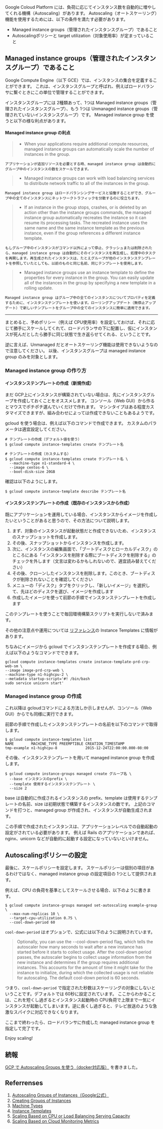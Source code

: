 Google Coloud Platform には、負荷に応じてインスタンス数を自動的に増やしてくれる機構（Autoscaling）があります。
Autoscaling（オートスケーリング）機能を使用するためには、以下の条件を満たす必要があります。

- Managed instance groups（管理されたインスタンスグループ）であること
- Autoscalingポリシーと target utilization（対象使用率）が定まっていること


Managed instance groups（管理されたインスタンスグループ）であること
-----------------------------------------------------------

Google Compute Engine（以下 GCE）では、インスタンスの集合を定義することができます。
これは、インスタンスグループと呼ばれ、例えばロードバランサに繋ぐときにこの単位で管理することができます。

インスタンスグループには 2種類あって、1つは Managed instance groups（管理されたインスタンスグループ）、もう 1つは Unmanaged instance groups（管理されていないインスタンスグループ）です。
Managed instance group を使うと以下の様な利点があります。

#### Managed instance group の利点

> - When your applications require additional compute resources, managed instance groups can automatically scale the number of instances in the group.

```markdown:拙訳
アプリケーションが追加リソースを必要とする時、managed instance group は自動的にグループ中のインスタンスの数をスケールできます。
```

> - Managed instance groups can work with load balancing services to distribute network traffic to all of the instances in the group.

```markdown:拙訳
Managed instance group はロードバランシングサービスと協働することができ、グループ中の全てのインスタンスにネットワークトラフィックを分散するのに役立ちます。
```

> - If an instance in the group stops, crashes, or is deleted by an action other than the instance groups commands, the managed instance group automatically recreates the instance so it can resume its processing tasks. The recreated instance uses the same name and the same instance template as the previous instance, even if the group references a different instance template.

```markdown:拙訳
もしグループ中のインスタンスがコマンド以外によって停止、クラッシュまたは削除されたら、managed instance group は自動的にそのインスタンスを再生成し、処理中のタスクを再開します。再生成されたインスタンスは、たとえグループが他のインスタンステンプレートを参照していたとしても、以前のものと同じ名前、同じテンプレートを使用します。
```

> - Managed instance groups use an instance template to define the properties for every instance in the group. You can easily update all of the instances in the group by specifying a new template in a rolling update.

```markdown:拙訳
Managed instance group はグループ中の全てのインスタンスについてプロパティを定義するために、インスタンステンプレートを使います。ローリングアップデート（無停止アップデート）で新しいテンプレートをグループ中の全てのインスタンスに簡単に適用できます。
```

---

まとめると、予めポリシー（例えば CPU使用率）を設定しておけば、それに応じて勝手にスケールしてくれて、ロードバランサの下に配置し、仮にインスタンスが死んだとしたら勝手に同じ状態で生き返らせてくれる、ということです。

逆に言えば、Unmanaged だとオートスケーリング機能は使用できないようなので注意してください。
以後、インスタンスグループは managed instance group のみを対象とします。

### Managed instance group の作り方

#### インスタンステンプレートの作成（新規作成）

まだ GCP上にインスタンスが構築されていない場合は、先にインスタンスグループを作成しておくことをオススメします。
コンソール（Web GUI）から作るとマウスでポチポチ選んでいくだけで作れます。
マシンタイプはある程度カスタマイズできますが、組み合わせによっては作成できないこともあるようです。

gcloud を使う場合は、例えば以下のコマンドで作成できます。
カスタムのパラメータは適宜設定してください。

```bash:console
# テンプレートの作成（デフォルト値を使う）
$ gcloud compute instance-templates create テンプレート名

# テンプレートの作成（カスタムする）
$ gcloud compute instance-templates create テンプレート名 \
  --machine-type n1-standard-4 \
  --image centos-6 \
  --boot-disk-size 20GB
```

確認は以下のようにします。

```bash:console
$ gcloud compute instance-template describe テンプレート名
```

#### インスタンステンプレートの作成（既存のインスタンスから作成）

既にアプリケーションを運用している場合、インスタンスからイメージを作成したいということがあると思うので、その方法について説明します。

1. まず、対象のインスタンスが起動状態だと作成できないため、インスタンスのスナップショットを作成します。
2. その後、スナップショットからインスタンスを作成します。
3. 次に、インスタンスの編集画面で、「ブートディスクとローカルディスク」のところにある「インスタンスを削除する際にブートディスクを削除する」のチェックを外します（文言は変わるかもしれないので、適宜読み替えてください）
4. その後、クローンしたインスタンスを削除します。このとき、ブートディスクが削除されないことを確認してください
5. メニューの「ディスク」タブをクリックし、「新しいイメージ」を選択して、先ほどのディスクを選び、イメージを作成します
6. 作成したイメージを使って前節の手順でインスタンステンプレートを作成します

このテンプレートを使うことで毎回環境構築スクリプトを実行しないで済みます。

その他の注意点や運用については <a href='#instance-templates'>リファレンス</a>の Instance Templates に情報があります。

ちなみにイメージから gcloud でインスタンステンプレートを作成する場合、例えば以下のようなコマンドでできます。

```bash:console
gcloud compute instance-templates create instance-template-prd-crp-web-sm \
--image image-prd-crp-web \
--machine-type n1-highcpu-2 \
--metadata startup-script='#! /bin/bash
sudo service unicorn start'
```

### Managed instance group の作成

これ以降は gcloudコマンドによる方法しか示しませんが、コンソール（Web GUI）からでも同様に実行できます。

前節の手順で作成したインスタンステンプレートの名前を以下のコマンドで取得します。

```bash:console
$ gcloud compute instance-templates list
NAME        MACHINE_TYPE PREEMPTIBLE CREATION_TIMESTAMP
tmp-example n1-highcpu-8             2015-12-24T22:00:00.000-08:00
```

その後、インスタンステンプレートを用いて managed instance group を作成します。

```bash:console
$ gcloud compute instance-groups managed create グループ名 \
  --base インスタンスのprefix \
  --template 使用するインスタンステンプレート \
  --size 2
```

base は自動的に作成されるインスタンスの prefix、template は使用するテンプレートの名前、size は初期状態で構築するインスタンスの数です。
上記のコマンドを打つと、managed group が作成され、インスタンスが自動生成されます。

この手順で作成されたインスタンスは、アプリケーションレベルでの自動起動の設定がされている必要があります。
例えば Rails のアプリケーションであれば、nginx、unicorn などが自動的に起動する設定になっていないといけません。

Autoscalingポリシーの設定
-----------------------

最後に、スケールポリシーを設定します。
スケールポリシーは個別の項目があるわけではなく、managed instance group の設定項目の 1つとして提供されます。

例えば、CPU の負荷を基準としてスケールさせる場合、以下のように書きます。

```bash:console
$ gcloud compute instance-groups managed set-autoscaling example-group \
  --max-num-replicas 10 \
  --target-cpu-utilization 0.75 \
  --cool-down-period 60
```

`cool-down-period` はオプションで、公式には以下のように説明されています。

> Optionally, you can use the --cool-down-period flag, which tells the autoscaler how many seconds to wait after a new instance has started before it starts to collect usage. After the cool-down period passes, the autoscaler begins to collect usage information from the new instance and determines if the group requires additional instances. This accounts for the amount of time it might take for the instance to initialize, during which the collected usage is not reliable for autoscaling. The default cool-down period is 60 seconds.

つまり、`cool-down-period` で指定された秒数はスケーリングの対象にしないということです。デフォルトでは 60秒に設定されています。
ここからわかることは、これを短くし過ぎるとインスタンス起動時の CPU負荷で上限まで一気にインスタンスが起動してしまいます。逆に長くし過ぎると、テレビ放送のような急激なスパイクに対応できなくなります。

ここまで終わったら、ロードバランサに作成した managed instance group を指定して完了です。


Enjoy scaling!

## 続報

[GCP で Autoscaling Groups を使う（docker対応版）](http://qiita.com/chase0213/items/7c8fbee2814fa51f7296) を書きました。

Referrenses
------------

<ol>
<li id="autoscaling-groups-of-instances"><a href='https://cloud.google.com/compute/docs/autoscaler/'>Autoscaling Groups of Instances（Google公式）<a/></li>
<li id="creating-groups-of-instanses"><a href="https://cloud.google.com/compute/docs/instance-groups/">Creating Groups of Instances</a></li>
<li id='machine-types'><a href="https://cloud.google.com/compute/docs/machine-types?hl=ja&_ga=1.86435800.1148060235.1450440566">Machine Types</a></li>
<li id="instance-templates"><a href='https://cloud.google.com/compute/docs/instance-templates'>Instance Templates</a></li>
<li id='scaling-based-on-cpu-or-load-balancing-serving'><a href='https://cloud.google.com/compute/docs/autoscaler/scaling-cpu-load-balancing'>Scaling Based on CPU or Load Balancing Serving Capacity</a></li>
<li id='scaling-based-on-cloud-monitoring-metrics'><a href='https://cloud.google.com/compute/docs/autoscaler/scaling-cloud-monitoring-metrics'>Scaling Based on Cloud Monitoring Metrics</a></li>
</ol>
